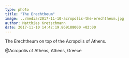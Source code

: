 ```yaml
---
type: photo
title: "The Erechtheum"
image: ../media/2017-11-10-acropolis-the-erechtheum.jpg
author: Matthias Kretschmann
date: 2017-11-10 14:42:19.869188000 +02:00
---
```


The Erechtheum on top of the Acropolis of Athens.

@Acropolis of Athens, Athens, Greece
